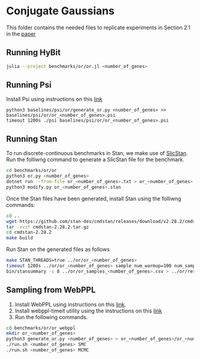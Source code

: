 # Conjugate Gaussians

This folder contains the needed files to replicate experiments in Section 2.1 in the [paper](https://arxiv.org/abs/2312.05706)


## Running HyBit

```bash
julia --project benchmarks/or/or.jl <number_of_genes>
```

## Running Psi

Install Psi using instructions on this [link](https://github.com/eth-sri/psi)

```
python3 baselines/psi/or/generate_or.py <number_of_genes> >> baselines/psi/or/or_<number_of_genes>.psi
timeout 1200s ./psi baselines/psi/or/or_<number_of_genes>.psi
```

## Running Stan

To run discrete-continuous benchmarks in Stan, we make use of [SlicStan](https://github.com/mgorinova/SlicStan). Run the folliwng command to generate a SlicStan file for the benchmark.

```bash
cd benchmarks/or/or
python3 or.py <number_of_genes>
dotnet run --from-file or_<number_of_genes>.txt > or_<number_of_genes>.stan #Run SlicStan on .txt file
python3 modify.py or_<number_of_genes>.stan
```

Once the Stan files have been generated, install Stan using the folliwng commands:

```bash
cd ..
wget https://github.com/stan-dev/cmdstan/releases/download/v2.28.2/cmdstan-2.28.2.tar.gz
tar -xvzf cmdstan-2.28.2.tar.gz
cd cmdstan-2.28.2
make build
```

Run Stan on the generated files as follows

```bash
make STAN_THREADS=true ../or/or_<number_of_genes>
timeout 1200s ../or/or_<number_of_genes> sample num_warmup=100 num_samples=1000000000 data file=../or/or.data.R output file=../or/or_samples_<number_of_genes>.csv
bin/stansummary -s 8 ../or/or_samples_<number_of_genes>.csv > ../or/results_<number_of_genes>.txt
```

## Sampling from WebPPL

1. Install WebPPL using instructions on this [link](https://github.com/probmods/webppl).
2. Install webppl-timeit utility using the instructions on this [link](https://github.com/stuhlmueller/webppl-timeit) 
3. Run the following commands.

```bash
cd benchmarks/or/or_webppl
mkdir or_<number_of_genes>
python3 generate_or.py <number_of_genes> > or_<number_of_genes>/or_<number_of_genes>.wppl
./run.sh <number_of_genes> SMC
./run.sh <number_of_genes> MCMC
```
